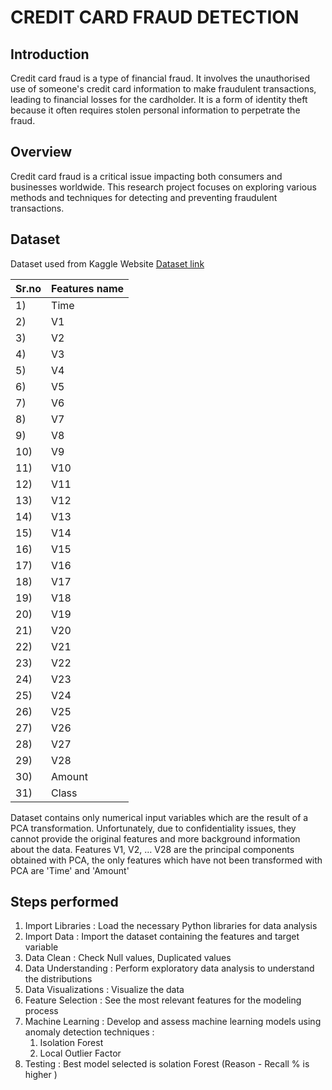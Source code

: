 # CREDIT CARD FRAUD DETECTION

## Introduction 
Credit card fraud is a type of financial fraud. It involves the unauthorised use of someone's credit card information to make fraudulent transactions, leading to financial losses for the cardholder. It is a form of identity theft because it often requires stolen personal information to perpetrate the fraud.

## Overview
Credit card fraud is a critical issue impacting both consumers and businesses worldwide. This research project focuses on exploring various methods and techniques for detecting and preventing fraudulent transactions.

## Dataset
Dataset used from Kaggle Website
[Dataset link](https://www.kaggle.com/datasets/mlg-ulb/creditcardfraud)

|Sr.no|Features name| 
 |-|-|
 |1)|Time|
|2)|V1|
|3)|V2|
|4)|V3|
|5)|V4| 
|6)|V5| 
|7)|V6|
|8)|V7|
|9)|V8|
|10)|V9|
|11)|V10|
|12)|V11|
|13)|V12|
|14)|V13|
|15)|V14|
|16)|V15|
|17)|V16|
|18)|V17|
|19)|V18|
|20)|V19|
|21)|V20|
|22)|V21|
|23)|V22|
|24)|V23|
|25)|V24|
|26)|V25|
|27)|V26|
|28)|V27|
|29)|V28|
|30)|Amount|
|31)|Class|

Dataset contains only numerical input variables which are the result of a PCA transformation. Unfortunately, due to confidentiality issues, they cannot provide the original features and more background information about the data. Features V1, V2, … V28 are the principal components obtained with PCA, the only features which have not been transformed with PCA are 'Time' and 'Amount'

## Steps performed
 1. Import Libraries : 
    Load the necessary Python libraries for data analysis
 2. Import Data :
    Import the dataset containing the features and target variable   
 3. Data Clean :
    Check Null values, Duplicated values
 4. Data Understanding :
    Perform exploratory data analysis to understand the distributions   
 5. Data Visualizations :
    Visualize the data    
 6. Feature Selection :
    See the most relevant features for the modeling process
 7. Machine Learning :
    Develop and assess machine learning models using  anomaly detection techniques : 
    1) Isolation Forest 
    2) Local Outlier Factor 
8. Testing :
    Best model selected is solation Forest (Reason - Recall % is higher ) 
